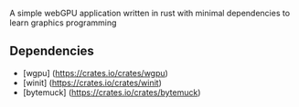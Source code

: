 A simple webGPU application written in rust with minimal dependencies to learn graphics programming
## Dependencies
- [wgpu] (https://crates.io/crates/wgpu)
- [winit] (https://crates.io/crates/winit)
- [bytemuck] (https://crates.io/crates/bytemuck)
